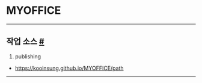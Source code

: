 # MYOFFICE 

- - -

## 작업 소스 <a id="markup" href="#markup">#</a>

1. publishing
  - https://kooinsung.github.io/MYOFFICE/path

- - -
